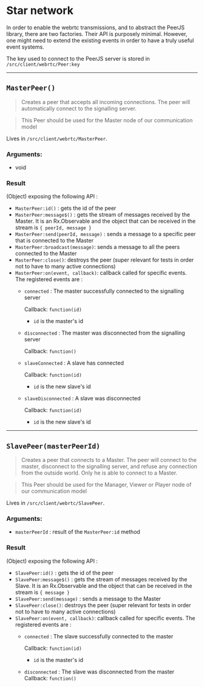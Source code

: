 # Star network

In order to enable the webrtc transmissions, and to abstract the PeerJS library, there are two factories. Their API is purposely minimal. However, one might need to extend the existing events in order to have a truly useful event systems.

The key used to connect to the PeerJS server is stored in `/src/client/webrtc/Peer:key`

----

## `MasterPeer()`

> Creates a peer that accepts all incoming connections. The peer will automatically connect to the signalling server.

> This Peer should be used for the Master node of our communication model

Lives in `/src/client/webrtc/MasterPeer`.

### Arguments:
- void

### Result
(Object) exposing the following API :
- `MasterPeer:id()` : gets the id of the peer
- `MasterPeer:message$()` : gets the stream of messages received by the Master. It is an Rx.Observable and the object that can be received in the stream is `{ peerId, message }`
- `MasterPeer:send(peerId, message)` : sends a message to a specific peer that is connected to the Master
- `MasterPeer:broadcast(message)`: sends a message to all the peers connected to the Master
- `MasterPeer:close()`: destroys the peer (super relevant for tests in order not to have to many active connections)
- `MasterPeer:on(event, callback)`: callback called for specific events. The registered events are :
    - `connected` : The master successfully connected to the signalling server

        Callback: `function(id)`
        - `id` is the master's id

    - `disconnected` : The master was disconnected from the signalling server

        Callback: `function()`

    - `slaveConnected` : A slave has connected

        Callback: `function(id)`
        - `id` is the new slave's id

    - `slaveDisconnected` : A slave was disconnected

        Callback: `function(id)`
        - `id` is the new slave's id


----

## `SlavePeer(masterPeerId)`

> Creates a peer that connects to a Master. The peer will connect to the master, disconnect to the signalling server, and refuse any connection from the outside world. Only he is able to connect to a Master.

> This Peer should be used for the Manager, Viewer or Player node of our communication model

Lives in `/src/client/webrtc/SlavePeer`.

### Arguments:
- `masterPeerId` : result of the `MasterPeer:id` method

### Result
(Object) exposing the following API :
- `SlavePeer:id()` : gets the id of the peer
- `SlavePeer:message$()` : gets the stream of messages received by the Slave. It is an Rx.Observable and the object that can be received in the stream is `{ message }`
- `SlavePeer:send(message)` : sends a message to the Master
- `SlavePeer:close()`: destroys the peer (super relevant for tests in order not to have to many active connections)
- `SlavePeer:on(event, callback)`: callback called for specific events. The registered events are :
    - `connected` : The slave successfully connected to the master

        Callback: `function(id)`
        - `id` is the master's id

    - `disconnected` : The slave was disconnected from the master
        Callback: `function()`
